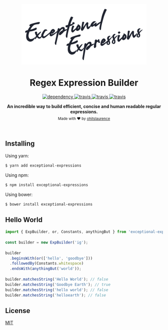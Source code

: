 <p align="center">
  <img src="./exceptional-expressions-logo.png" alt="exceptional expressions" width="400" />
</p>

<h1 align="center">Regex Expression Builder</h2>

<p align="center">
  <a href="https://david-dm.org/ohitslaurence/exceptional-expressions">
    <img src="https://david-dm.org/ohitslaurence/exceptional-expressions/status.svg?style=flat" alt="dependency" />
  </a>
  <a href="https://travis-ci.org/ohitslaurence/exceptional-expressions">
    <img src="https://travis-ci.org/ohitslaurence/exceptional-expressions.svg?branch=master" alt="travis" />
    </a>
   <a href="https://www.npmjs.com/package/exceptional-expressions">
    <img src="https://img.shields.io/npm/v/exceptional-expressions?color=blue" alt="travis" />
    </a>
    <a href="https://codecov.io/gh/ohitslaurence/exceptional-expressions">
    <img src="https://codecov.io/gh/ohitslaurence/exceptional-expressions/branch/master/graph/badge.svg" alt="travis" />
    </a>
</p>

<p align="center">
  <b>An incredible way to build efficient, concise and human readable regular expressions.</b></br>
  <sub>Made with ❤️ by <a href="https://github.com/ohitslaurence">ohitslaurence</a></sub>
</p>

<br />

## Installing

Using yarn:

```bash
$ yarn add exceptional-expressions
```

Using npm:

```bash
$ npm install exceptional-expressions
```

Using bower:

```bash
$ bower install exceptional-expressions
```

## Hello World

```javascript
import { ExpBuilder, or, Constants, anythingBut } from 'exceptional-expressions;

const builder = new ExpBuilder('ig');

builder
  .beginsWith(or(['hello', 'goodbye']))
  .followedBy(Constants.whitespace)
  .endsWith(anythingBut('world'));

builder.matchesString('Hello World'); // false
builder.matchesString('Goodbye Earth'); // true
builder.matchesString('hello world'); // false
builder.matchesString('helloearth'); // false

```

## License

[MIT](LICENSE)
